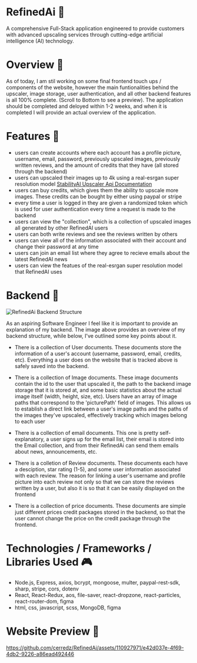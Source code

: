 # RefinedAi 🌟
A comprehensive Full-Stack application engineered to provide customers with advanced upscaling services through cutting-edge artificial intelligence (AI) technology.


# Overview 🚀

As of today, I am stil working on some final frontend touch ups / components of the website, however the main funtionalities behind the upscaler, image storage, user authentication, and all other backend features is all 100% complete.
(Scroll to Bottom to see a preview). The application should be completed and deloyed within 1-2 weeks, and when it is completed I will provide an actual overview of the application.

# Features 🎈

- users can create accounts where each account has a profile picture, username, email, password, previously upscaled images, previously written reviews, and the amount of credits that they have (all stored through the backend)
- users can upscaled their images up to 4k using a real-esrgan super resolution model [StabilityAI Upscaler Api Documentation](https://github.com/Stability-AI/platform/tree/main)
- users can buy credits, which gives them the ability to upscale more images. These credits can be bought by either using paypal or stripe
- every time a user is logged in they are given a randomized token which is used for user authentication every time a request is made to the backend
- users can view the "collection", which is a collection of upscaled images all generated by other RefinedAI users
- users can both write reviews and see the reviews written by others
- users can view all of the information associated with their account and change their password at any time
- users can join an email list where they agree to recieve emails about the latest RefinedAI news
- users can view the featues of the real-esrgan super resolution model that RefinedAI uses


# Backend 🌙
![RefinedAi Backend Structure](https://github.com/cerredz/RefinedAi/assets/110927971/f3b76af9-4778-44e0-a1aa-e45d729e1e0b)

As an aspiring Software Engineer I feel like it is important to provide an explanation of my backend. The image above provides an overview of my backend structure, while below, I've outlined some key points about it.

- There is a collection of User documents. These documents store the information of a user's account (username, password, email, credits, etc). Everything a user does on the website that is tracked above is safely saved into the backend.

- There is a collection of Image documents. These image documents contain the id to the user that upscaled it, the path to the backend image storage that it is stored at, and some basic statistics about the actual image itself (width, height, size, etc).  Users have an array of image paths that correspond to the 'picturePath' field of images. This allows us to establish a direct link between a user's image paths and the paths of the images they've upscaled, effectively tracking which images belong to each user

- There is a collection of email documents. This one is pretty self-explanatory, a user signs up for the email list, their email is stored into the Email collection, and from their RefinedAi can send them emails about news, announcements, etc.

- There is a colletion of Review documents. These documents each have a desciption, star rating (1-5), and some user information associated with each review. The reason for linking a user's username and profile picture into each review not only so that we can store the reviews written by a user, but also it is so that it can be easily displayed on the frontend

- There is a collection of price documents. These documents are simple just different prices credit packages stored in the backend, so that the user cannot change the price on the credit package through the frontend.

# Technologies / Frameworks / Libraries Used 🎮 
 
-  Node.js, Express, axios, bcrypt, mongoose, multer, paypal-rest-sdk, sharp, stripe, cors, dotenv
-  React, React-Redux, aos, file-saver, react-dropzone, react-particles, react-router-dom, figma
-  html, css, javascript, scss, MongoDB, figma

# Website Preview 🎉
https://github.com/cerredz/RefinedAi/assets/110927971/e42d037e-4f69-4db2-9226-a86ead492446

